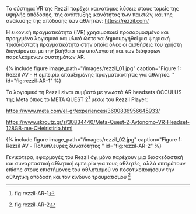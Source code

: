Το σύστημα VR της Rezzil παρέχει καινοτόμες λύσεις στους τομείς της υψηλής απόδοσης, της ανάπτυξης ικανότητας των παικτών, και της ανάλυσης της απόδοσης των αθλητών: https://rezzil.com/

Η εικονική πραγματικότητα (IVR) χρησιμοποιεί προσαρμοσμένο και προηγμένο λογισμικό και υλικό ώστε να δημιουργήθεί μια ψηφιακή τρισδιάστατη πραγματικότητα στην οποία όλες οι αισθήσεις του χρήστη διεγείρονται με την βοήθεια του υπολογιστή και των διάφορων παρελκόμενων συστημάτων AR.

{% include figure image_path="/images/rezzil_01.jpg" caption="Figure 1: Rezzil AV - Η εμπειρία επαυξημένης πραγματικότητας για αθλητές. " id="fig:rezzil-AR-1" %}

Το λογισμικό τη Rezzil είναι συμβατό με γνωστά AR headsets OCCULUS της Μeta όπως το META QUEST 2[^1] μέσω του Rezzil Player:

https://www.meta.com/el-gr/experiences/3600836956645933/

https://www.skroutz.gr/s/30834440/Meta-Quest-2-Aytonomo-VR-Headset-128GB-me-CHeiristirio.html

{% include figure image_path="/images/rezzil_02.jpg" caption="Figure 1: Rezzil AV - Πολύπλευρες δυνατότητες " id="fig:rezzil-AR-2" %}

Γενικότερα, εφαρμογές του Rezzil όχι μόνο παρέχουν μια διασκεδαστική και συναρπαστική αθλητική εμπειρία για τους αθλητές, αλλά επιτρέπουν επίσης στους επιστήμονες του αθλητισμού να ποσοτικοποιήσουν την αθλητική απόδοση και τον κίνδυνο τραυματισμού [^2]

[^1]: fig:rezzil-AR-1
[^2]: fig:rezzil-AR-2

